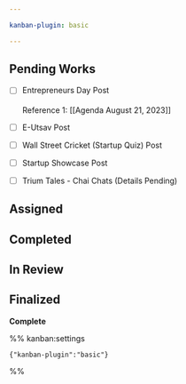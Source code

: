 ```yaml
---

kanban-plugin: basic

---
```


## Pending Works

- [ ] Entrepreneurs Day Post<br><br>Reference 1: [[Agenda August 21, 2023]]
- [ ] E-Utsav Post
- [ ] Wall Street Cricket (Startup Quiz) Post
- [ ] Startup Showcase Post
- [ ] Trium Tales - Chai Chats (Details Pending)


## Assigned



## Completed



## In Review



## Finalized

**Complete**




%% kanban:settings
```
{"kanban-plugin":"basic"}
```
%%